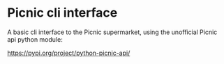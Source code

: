 # Picnic cli interface

A basic cli interface to the Picnic supermarket, using the unofficial Picnic api
python module:

https://pypi.org/project/python-picnic-api/
